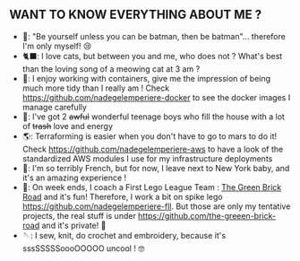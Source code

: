## WANT TO KNOW EVERYTHING ABOUT ME ?


* 🦇: "Be yourself unless you can be batman, then be batman"... therefore I'm only myself! 😢
* 🐈‍⬛: I love cats, but between you and me, who does not ? What's best than the loving song of a meowing cat at 3 am ? 
* 🐋: I enjoy working with containers, give me the impression of being much more tidy than I really am ! Check https://github.com/nadegelemperiere-docker to see the docker images I manage carefully
* 🧒: I've got 2 ~~awful~~ wonderful teenage boys who fill the house with a lot of ~~trash~~ love and energy
* 🌎: Terraforming is easier when you don't have to go to mars to do it! Check https://github.com/nadegelemperiere-aws to have a look of the standardized AWS modules I use for my infrastructure deployments
* 🗽: I'm so terribly French, but for now, I leave next to New York baby, and it's an amazing experience !
* 🧱: On week ends, I coach a First Lego League Team : [The Green Brick Road](https://the-green-brick-road.org) and it's fun! Therefore, I work a bit on spike lego https://github.com/nadegelemperiere-fll. But those are only my tentative projects, the real stuff is under https://github.com/the-greeen-brick-road and it's private! 🤫
* 🪡: I sew, knit, do crochet and embroidery, because it's sssSSSSSoooOOOOO uncool ! 🤓


